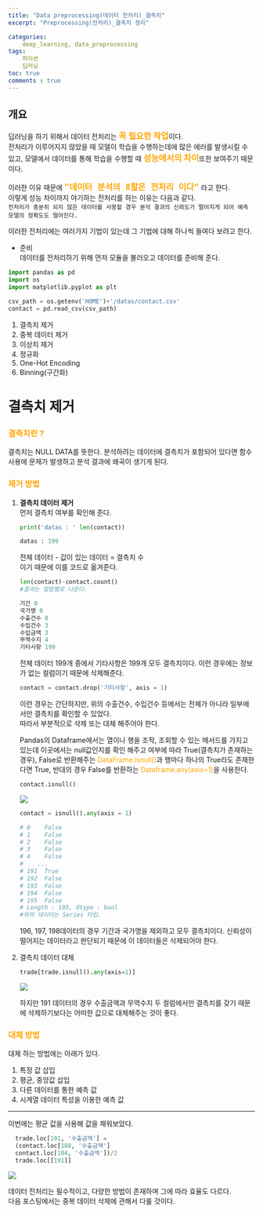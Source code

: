 ```yaml
---
title: "Data preprocessing(데이터 전처리)_결측치"
excerpt: "Preprocessing(전처리)_결측치 정리"

categories:
    deep_learning, data_preprocessing
tags:
    파이썬
    딥러닝
toc: true
comments : true
---
```


## __개요__  
딥러닝을 하기 위해서 데이터 전처리는 <strong><span style = "color : orange; font-size : 17px">꼭 필요한 작업</span></strong>이다.  
전처리가 이루어지지 않았을 때 모델이 학습을 수행하는데에 많은 에러를 발생시킬 수 있고, 모델에서 데이터를 통해 학습을 수행할 때 <strong><span style = "color : orange; font-size : 17px">성능에서의 차이</span></strong>또한 보여주기 때문이다.  
  
이러한 이유 때문에 <strong><span style = "font-size : 20px ;color : Orange">`` "데이터 분석의 8할은 전처리 이다" ``</span></strong> 라고 한다.  
이렇게 성능 차이까지 야기하는 전처리를 하는 이유는 다음과 같다.  
`` 전처리가 충분히 되지 않은 데이터를 사용할 경우 분석 결과의 신뢰도가 떨어지게 되어 예측 모델의 정확도도 떨어진다. ``  

이러한 전처리에는 여러가지 기법이 있는데 그 기법에 대해 하나씩 들여다 보려고 한다.  

- 준비  
데이터를 전처리하기 위해 먼저 모듈을 불러오고 데이터를 준비해 준다.  

```python
import pandas as pd
import os
import matplotlib.pyplot as plt

csv_path = os.getenv('HOME')+'/datas/contact.csv'
contact = pd.read_csv(csv_path)
```
1. 결측치 제거
2. 중복 데이터 제거
3. 이상치 제거
4. 정규화
5. One-Hot Encoding
6. Binning(구간화)  


#  __결측치 제거__  
### <span style = "color : orange">결측치란 ?</span>  
 결측치는 NULL DATA를 뜻한다. 분석하려는 데이터에 결측치가 포함되어 있다면 함수 사용에 문제가 발생하고 분석 결과에 왜곡이 생기게 된다.  
 
### <span style = "color : orange">제거 방법 


1. <strong>결측치 데이터 제거</strong>  
   먼저 결측치 여부를 확인해 준다.  
   ```python
   print('datas : ' len(contact))

   datas : 199
   ```  
   전체 데이터 - 값이 있는 데이터 = 결측치 수  
   이기 때문에 이를 코드로 옮겨준다.  
   ```python
   len(contact)-contact.count()
   #결과는 컬럼별로 나온다.

   기간 0
   국가명 0
   수출건수 0
   수입건수 3
   수입금액 3
   무역수지 4
   기타사항 199
   ```  
   전체 데이터 199개 중에서 기타사항은 199개 모두 결측치이다. 이런 경우에는 정보가 없는 컬럼이기 때문에 삭제해준다.  

   ```python  
   contact = contact.drop('기타사항', axis = 1)
   ```  
   이런 경우는 간단하지만, 위의 수출건수, 수입건수 등에서는 전체가 아니라 일부에서만 결측치를 확인할 수 있었다.  
   따라서 부분적으로 삭제 또는 대체 해주어야 한다.  

    
     Pandas의 Dataframe에서는 열이나 행을 조작, 조회할 수 있는 메서드를 가지고 있는데 이곳에서는 null값인지를 확인 해주고 여부에 따라 True(결측치가 존재하는 경우), False로 반환해주는  <span style = "color : orange ">DataFrame.isnull()</span>과 행마다 하나의 True라도 존재한다면 True, 반대의 경우 False를 반환하는 <span style = "color : orange ">Dataframe.any(axis=1)</span>을 사용한다.  

    ```python  
    contact.isnull()  
    ```  

    <img src = "../../../assets/images/Datapreprocessing_isnull.png">
      
    ```python
   contact = isnull().any(axis = 1)

    # 0    False
    # 1    False
    # 2    False
    # 3    False
    # 4    False
    #    ...
    # 191  True
    # 192  False
    # 193  False
    # 194  False
    # 195  False
    # Length : 195, dtype : bool
    #위의 데이터는 Series 타입.
    ```  
    196, 197, 198데이터의 경우 기간과 국가명을 제외하고 모두 결측치이다. 신뢰성이 떨어지는 데이터라고 판단되기 때문에 이 데이터들은 삭제되어야 한다.  

2. 결측치 데이터 대체
    ```python
    trade[trade.isnull().any(axis=1)]
    ```
    <img src = "../../../assets/images/Datapreprocessing_isnullany.png">
  
    하지만 191 데이터의 경우 수출금액과 무역수지 두 컬럼에서만 결측치를 갖기 때문에 삭제하기보다는 어떠한 값으로 대체해주는 것이 좋다.  
    
### <span style = "color : orange">대체 방법</span>    
대체 하는 방법에는 아래가 있다.  
  1. 특정 값 삽입  
  2. 평균, 중앙값 삽입
  3. 다른 데이터를 통한 예측 값
  4. 시계열 데이터 특성을 이용한 예측 값  
    
-----------------------------
이번에는 평균 값을 사용해 값을 채워보았다.  

  ```python
    trade.loc[191, '수출금액'] =
    (contact.loc[188, '수출금액']
    contact.loc[104, '수출금액'])/2
    trade.loc[[191]]
  ```
  <img src = "../../../assets/images/Datapreprocessing_replacing.png">  
      
  데이터 전처리는 필수적이고, 다양한 방법이 존재하며 그에 따라 효율도 다르다.  
  다음 포스팅에서는 중복 데이터 삭제에 관해서 다룰 것이다.
      
    